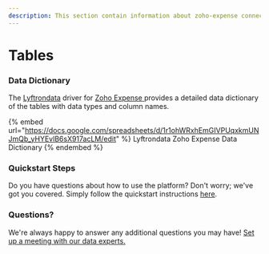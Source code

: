 ```yaml
---
description: This section contain information about zoho-expense connector tables information
---
```


# Tables

### Data Dictionary

The [Lyftrondata](https://www.lyftrondata.com/) driver for [Zoho Expense](https://www.lyftrondata.com/integration/sales-analytics/zoho-expense//)[ ](https://www.lyftrondata.com/integration/zoho-expense/)provides a detailed data dictionary of the tables with data types and column names.

{% embed url="https://docs.google.com/spreadsheets/d/1r1ohWRxhEmGIVPUqxkmUNJmQb_yHYEvlB6sX917acLM/edit" %}
Lyftrondata Zoho Expense Data Dictionary
{% endembed %}

### Quickstart Steps

Do you have questions about how to use the platform? Don't worry; we've got you covered. Simply follow the quickstart instructions [here](../README.md).

### Questions? <a href="#questions" id="questions"></a>

We're always happy to answer any additional questions you may have! [Set up a meeting with our data experts.](https://www.lyftrondata.com/book-a-meeting/)

